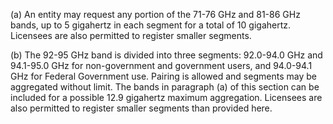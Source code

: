(a) An entity may request any portion of the 71-76 GHz and 81-86 GHz bands, up to 5 gigahertz in each segment for a total of 10 gigahertz. Licensees are also permitted to register smaller segments.

(b) The 92-95 GHz band is divided into three segments: 92.0-94.0 GHz and 94.1-95.0 GHz for non-government and government users, and 94.0-94.1 GHz for Federal Government use. Pairing is allowed and segments may be aggregated without limit. The bands in paragraph (a) of this section can be included for a possible 12.9 gigahertz maximum aggregation. Licensees are also permitted to register smaller segments than provided here.

